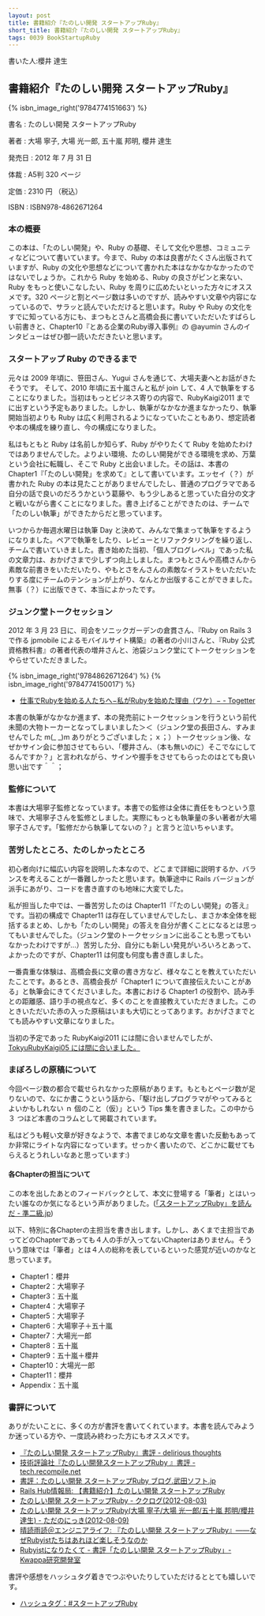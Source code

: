 ```yaml
---
layout: post
title: 書籍紹介『たのしい開発 スタートアップRuby』
short_title: 書籍紹介『たのしい開発 スタートアップRuby』
tags: 0039 BookStartupRuby
---
```



書いた人:櫻井 達生

## 書籍紹介『たのしい開発 スタートアップRuby』
{% isbn_image_right('9784774151663') %}

書名
: たのしい開発 スタートアップRuby

著者
: 大場 寧子, 大場 光一郎, 五十嵐 邦明, 櫻井 達生

発売日
: 2012 年 7 月 31 日

体裁
:  A5判 320 ページ

定価
: 2310 円 （税込）

ISBN
: ISBN978-4862671264

### 本の概要

この本は、「たのしい開発」や、Ruby の基礎、そして文化や思想、コミュニティなどについて書いています。今まで、Ruby の本は良書がたくさん出版されていますが、Ruby の文化や思想などについて書かれた本はなかなかなかったのではないでしょうか。これから Ruby を始める、Ruby の良さがピンと来ない、Ruby をもっと使いこなしたい、Ruby を周りに広めたいといった方々にオススメです。320 ページと割とページ数は多いのですが、読みやすい文章や内容になっているので、サラッと読んでいただけると思います。Ruby や Ruby の文化をすでに知っている方にも、まつもとさんと高橋会長に書いていただいたすばらしい前書きと、Chapter10『とある企業のRuby導入事例』の @ayumin さんのインタビューはぜひ御一読いただきたいと思います。

### スタートアップ Ruby のできるまで

元々は 2009 年頃に、笹田さん、Yugui さんを通じて、大場夫妻へとお話がきたそうです。
そして、2010 年頃に五十嵐さんと私が join して、4 人で執筆をすることになりました。当初はもっとビジネス寄りの内容で、RubyKaigi2011 までに出すという予定もありました。しかし、執筆がなかなか進まなかったり、執筆開始当初よりも Ruby は広く利用されるようになっていたこともあり、想定読者や本の構成を練り直し、今の構成になりました。

私はもともと Ruby は名前しか知らず、Ruby がやりたくて Ruby を始めたわけではありませんでした。よりよい環境、たのしい開発ができる環境を求め、万葉という会社に転職し、そこで Ruby と出会いました。その話は、本書の Chapter1『「たのしい開発」を求めて』として書いています。エッセイ（？）が書かれた Ruby の本は見たことがありませんでしたし、普通のプログラマである自分の話で良いのだろうかという葛藤や、もう少しあると思っていた自分の文才と戦いながら書くことになりました。書き上げることができたのは、チームで「たのしい執筆」ができたからだと思っています。

いつからか毎週水曜日は執筆 Day と決めて、みんなで集まって執筆をするようになりました。ペアで執筆をしたり、レビューとリファクタリングを繰り返し、チームで書いていきました。書き始めた当初、「個人ブログレベル」であった私の文章力は、おかげさまで少しずつ向上しました。まつもとさんや高橋さんから素敵な前書きをいただいたり、やもとさをんさんの素敵なイラストをいただいたりする度にチームのテンションが上がり、なんとか出版することができました。無事（？）に出版できて、本当によかったです。

### ジュンク堂トークセッション

2012 年 3 月 23 日に、司会をソニックガーデンの倉貫さん、『Ruby on Rails 3 で作る jpmobile によるモバイルサイト構築』の著者の小川さんと、『Ruby 公式資格教科書』の著者代表の増井さんと、池袋ジュンク堂にてトークセッションをやらせていただきました。

{% isbn_image_right('9784862671264') %}
{% isbn_image_right('9784774150017') %}

* [仕事でRubyを始める人たちへ−私がRubyを始めた理由（ワケ）− - Togetter](http://togetter.com/li/277198)


本書の執筆がなかなか進まず、本の発売前にトークセッションを行うという前代未聞の大物トーカーとなってしまいました＞＜（ジュンク堂の長田さん、すみませんでした m(_ _)m ありがとうございました；ｘ；）トークセッション後、なぜかサイン会に参加させてもらい、「櫻井さん、（本も無いのに）そこでなにしてるんですか？」と言われながら、サインや握手をさせてもらったのはとても良い思い出です＾＾；

### 監修について

本書は大場寧子監修となっています。本書での監修は全体に責任をもつという意味で、大場寧子さんを監修としました。実際にもっとも執筆量の多い著者が大場寧子さんです。「監修だから執筆してないの？」と言うと泣いちゃいます。

### 苦労したところ、たのしかったところ

初心者向けに幅広い内容を説明した本なので、どこまで詳細に説明するか、バランスを考えることが一番難しかったと思います。執筆途中に Rails バージョンが派手にあがり、コードを書き直すのも地味に大変でした。

私が担当した中では、一番苦労したのは Chapter11『「たのしい開発」の答え』です。当初の構成で Chapter11 は存在していませんでしたし、まさか本全体を総括するまとめ、しかも「たのしい開発」の答えを自分が書くことになるとは思ってもいませんでした。（ジュンク堂のトークセッションに出ることも思ってもいなかったわけですが…）苦労した分、自分にも新しい発見がいろいろとあって、よかったのですが、Chapter11 は何度も何度も書き直しました。

一番貴重な体験は、高橋会長に文章の書き方など、様々なことを教えていただいたことです。あるとき、高橋会長が「Chapter1 について直接伝えたいことがある」と執筆会にきてくださいました。本書における Chapter1 の役割や、読み手との距離感、語り手の視点など、多くのことを直接教えていただきました。このときいただいた赤の入った原稿はいまも大切にとってあります。おかげさまでとても読みやすい文章になりました。　

当初の予定であった RubyKaigi2011 には間に合いませんでしたが、[TokyuRubyKaigi05 には間に合いました。](http://www.flickr.com/photos/igaiga/7676512994/in/photostream)

### まぼろしの原稿について

今回ページ数の都合で載せられなかった原稿があります。もともとページ数が足りないので、なにか書こうという話から、「駆け出しプログラマがやってみるとよいかもしれない ｎ 個のこと（仮）」という Tips 集を書きました。この中から ３ つほど本書のコラムとして掲載されています。

私はどうも軽い文章が好きなようで、本書でまじめな文章を書いた反動もあってか非常にライトな内容になっています。せっかく書いたので、どこかに載せてもらえるとうれしいなあと思っています:)

#### 各Chapterの担当について

この本を出したあとのフィードバックとして、本文に登場する「筆者」とはいったい誰なのか気になるという声がありました。([「スタートアップRuby」を読んだ - 準二級.jp](http://june29.jp/2012/07/29/startup-ruby/))

以下、特別に各Chapterの主担当を書き出します。しかし、あくまで主担当であってどのChapterであっても４人の手が入ってないChapterはありません。そういう意味では「筆者」とは４人の総称を表しているといった感覚が近いのかなと思っています。

* Chapter1：櫻井
* Chapter2：大場寧子
* Chapter3：五十嵐
* Chapter4：大場寧子
* Chapter5：大場寧子
* Chapter6：大場寧子＋五十嵐
* Chapter7：大場光一郎
* Chapter8：五十嵐
* Chapter9：五十嵐＋櫻井
* Chapter10：大場光一郎
* Chapter11：櫻井
* Appendix：五十嵐


### 書評について

ありがたいことに、多くの方が書評を書いてくれています。本書を読んでみようか迷っている方や、一度読み終わった方にもオススメです。

* [『たのしい開発 スタートアップRuby』書評 - delirious thoughts](http://blog.kentarok.org/entry/2012/07/26/205538)
* [技術評論社『たのしい開発スタートアップRuby 』書評 - tech.recompile.net](http://tech.recompile.net/post/28051826658/ruby)
* [書評：たのしい開発 スタートアップRuby ブログ.武田ソフト.jp](http://blog.takeda-soft.jp/blog/show/409)
* [Rails Hub情報局: 【書籍紹介】たのしい開発 スタートアップRuby](http://el.jibun.atmarkit.co.jp/rails/2012/08/ruby-2650.html)
* [たのしい開発 スタートアップRuby - ククログ(2012-08-03)](http://www.clear-code.com/blog/2012/8/3.html)
* [たのしい開発 スタートアップRuby(大場 寧子/大場 光一郎/五十嵐 邦明/櫻井 達生) - ただのにっき(2012-08-09)](http://sho.tdiary.net/20120809.html)
* [晴読雨読＠エンジニアライフ: 『たのしい開発 スタートアップRuby』――なぜRubyistたちはあれほど楽しそうなのか](http://el.jibun.atmarkit.co.jp/bookshelf/2012/08/ios-2f0a.html)
* [Rubyistになりたくて - 書評「たのしい開発 スタートアップRuby」- Kwappa研究開発室](http://randd.kwappa.net/2012/09/02/477)


書評や感想をハッシュタグ着きでつぶやいたりしていただけるととても嬉しいです。

* [ハッシュタグ：#スタートアップRuby](https://twitter.com/#!/search/%23%E3%82%B9%E3%82%BF%E3%83%BC%E3%83%88%E3%82%A2%E3%83%83%E3%83%97Ruby)



